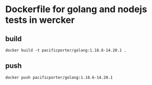 # Dockerfile for golang and nodejs tests in wercker

## build

```
docker build -t pacificporter/golang:1.18.6-14.20.1 .
```

## push

```
docker push pacificporter/golang:1.18.6-14.20.1
```
